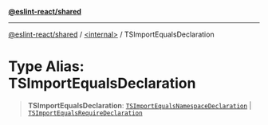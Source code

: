 [**@eslint-react/shared**](../../README.md)

***

[@eslint-react/shared](../../README.md) / [\<internal\>](../README.md) / TSImportEqualsDeclaration

# Type Alias: TSImportEqualsDeclaration

> **TSImportEqualsDeclaration**: [`TSImportEqualsNamespaceDeclaration`](../interfaces/TSImportEqualsNamespaceDeclaration.md) \| [`TSImportEqualsRequireDeclaration`](../interfaces/TSImportEqualsRequireDeclaration.md)
